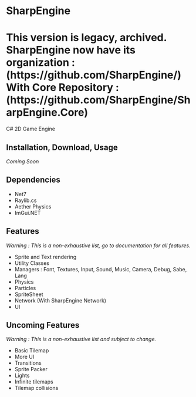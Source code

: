 # SharpEngine

<h1>
  This version is legacy, archived.<br>
  SharpEngine now have its organization : (https://github.com/SharpEngine/)<br>
  With Core Repository : (https://github.com/SharpEngine/SharpEngine.Core)
</h1>

C# 2D Game Engine

## Installation, Download, Usage

*Coming Soon*

## Dependencies

- Net7
- Raylib.cs
- Aether Physics
- ImGui.NET

## Features

*Warning : This is a non-exhaustive list, go to documentation for all features.*

- Sprite and Text rendering
- Utility Classes
- Managers : Font, Textures, Input, Sound, Music, Camera, Debug, Sabe, Lang
- Physics
- Particles
- SpriteSheet
- Network (With SharpEngine Network)
- UI

## Uncoming Features

*Warning : This is a non-exhaustive list and subject to change.*

- Basic Tilemap
- More UI
- Transitions
- Sprite Packer
- Lights
- Infinite tilemaps
- Tilemap collisions
